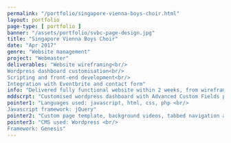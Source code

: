 ```yaml
---
permalink: "/portfolio/singapore-vienna-boys-choir.html"
layout: portfolio
page-type: [ portfolio ]
banner: "/assets/portfolio/svbc-page-design.jpg"
title: "Singapore Vienna Boys Choir"
date: "Apr 2017"
genre: "Website management"
project: "Webmaster"
deliverables: "Website wireframing<br/>
Wordpress dashboard customisation<br/>
Scripting and front-end development<br/>
Integration with Eventbrite and contact form"
info: "Delivered fully functional website within 2 weeks, from wireframing, prototyping to integrations with 3rd party software"
mddscrpt: "Customised wordpress dashboard with Advanced Custom Fields plugin"
pointer1: "Languages used: javascript, html, css, php <br/>
Javascript framework: jQuery"
pointer2: "Custom page template, background videos, tabbed navigation and Eventbrite integration "
pointer3: "CMS used: Wordpress <br/>
Framework: Genesis"
---
```

